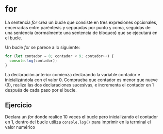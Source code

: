 # for

La sentencia _for_ crea un bucle que consiste en tres expresiones opcionales, encerradas entre paréntesis y separadas por punto y coma, seguidas de una sentencia (normalmente una sentencia de bloqueo) que se ejecutará en el bucle.

Un bucle _for_ se parece a lo siguiente:

```js
for (let contador = 0; contador < 9; contador++) {
  console.log(contador);
}
```

La declaración anterior comienza declarando la variable contador e inicializándola con el valor 0. Comprueba que contador es menor que nueve (9), realiza las dos declaraciones sucesivas, e incrementa el contador en 1 después de cada paso por el bucle.

## Ejercicio

Declara un _for_ donde realice 10 veces el bucle pero inicializando el contador en 1, dentro del bucle utiliza `console.log()` para imprimir en la terminal el valor numérico
